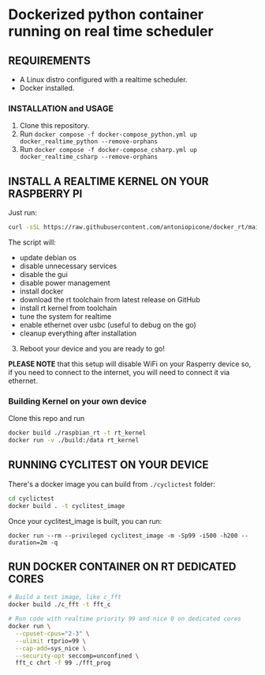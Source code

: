# Dockerized python container running on real time scheduler

## REQUIREMENTS

- A Linux distro configured with a realtime scheduler.
- Docker installed.

### INSTALLATION and USAGE

1. Clone this repository.
2. Run `docker compose -f docker-compose_python.yml up docker_realtime_python --remove-orphans`
3. Run `docker compose -f docker-compose_csharp.yml up docker_realtime_csharp --remove-orphans`



## INSTALL A REALTIME KERNEL ON YOUR RASPBERRY PI

Just run:

```bash
curl -sSL https://raw.githubusercontent.com/antoniopicone/docker_rt/main/install_realtime_kernel.sh | sudo sh
```
The script will:

- update debian os
- disable unnecessary services
- disable the gui
- disable power management
- install docker
- download the rt toolchain from latest release on GitHub
- install rt kernel from toolchain
- tune the system for realtime
- enable ethernet over usbc (useful to debug on the go)
- cleanup everything after installation

3. Reboot your device and you are ready to go!

**PLEASE NOTE** that this setup will disable WiFi on your Rasperry device so, if you need to connect to the internet, you will need to connect it via ethernet.

### Building Kernel on your own device
Clone this repo and run
```bash
docker build ./raspbian_rt -t rt_kernel
docker run -v ./build:/data rt_kernel
``` 

## RUNNING CYCLITEST ON YOUR DEVICE

There's a docker image you can build from `./cyclictest` folder:

```bash
cd cyclictest
docker build . -t cyclitest_image
```

Once your cyclitest_image is built, you can run:

```
docker run --rm --privileged cyclitest_image -m -Sp99 -i500 -h200 --duration=2m -q
``` 

## RUN DOCKER CONTAINER ON RT DEDICATED CORES

```bash
# Build a test image, like c_fft
docker build ./c_fft -t fft_c

# Run code with realtime priority 99 and nice 0 on dedicated cores
docker run \
  --cpuset-cpus="2-3" \
  --ulimit rtprio=99 \
  --cap-add=sys_nice \
  --security-opt seccomp=unconfined \
  fft_c chrt -f 99 ./fft_prog
```

